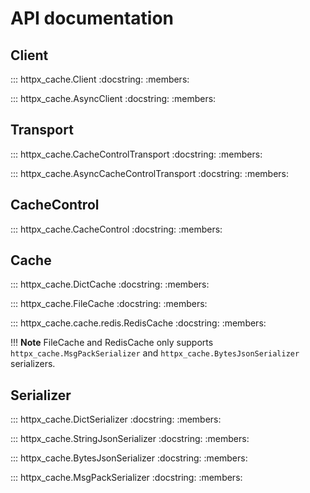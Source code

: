 # API documentation

## Client

::: httpx_cache.Client
    :docstring:
    :members:

::: httpx_cache.AsyncClient
    :docstring:
    :members:

## Transport

::: httpx_cache.CacheControlTransport
    :docstring:
    :members:

::: httpx_cache.AsyncCacheControlTransport
    :docstring:
    :members:

## CacheControl

::: httpx_cache.CacheControl
    :docstring:
    :members:

## Cache

::: httpx_cache.DictCache
    :docstring:
    :members:

::: httpx_cache.FileCache
    :docstring:
    :members:

::: httpx_cache.cache.redis.RedisCache
    :docstring:
    :members:

!!! **Note** FileCache and RedisCache only supports `httpx_cache.MsgPackSerializer` and `httpx_cache.BytesJsonSerializer` serializers.

## Serializer

::: httpx_cache.DictSerializer
    :docstring:
    :members:

::: httpx_cache.StringJsonSerializer
    :docstring:
    :members:

::: httpx_cache.BytesJsonSerializer
    :docstring:
    :members:

::: httpx_cache.MsgPackSerializer
    :docstring:
    :members:
